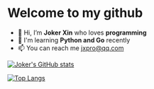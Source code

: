 # Welcome to my github

- 👋 Hi, I’m **Joker Xin** who loves **programming**
- 📖 I'm learning **Python and Go** recently
- 📫 You can reach me jxpro@qq.com

[![Joker's GitHub stats](https://github-readme-stats-jokerxin.vercel.app/api?username=jxpro&hide=contribs,prs&show_icons=true&theme=buefy&include_all_commits=true)](https://github.com/jxrpo/github-readme-stats)

[![Top Langs](https://github-readme-stats-jokerxin.vercel.app/api/top-langs/?username=jxpro&layout=compact&card_width=468)](https://github.com/anuraghazra/github-readme-stats)
